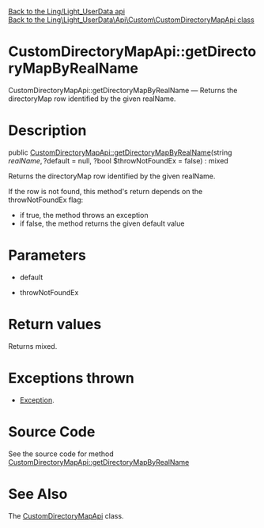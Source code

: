 [Back to the Ling/Light_UserData api](https://github.com/lingtalfi/Light_UserData/blob/master/doc/api/Ling/Light_UserData.md)<br>
[Back to the Ling\Light_UserData\Api\Custom\CustomDirectoryMapApi class](https://github.com/lingtalfi/Light_UserData/blob/master/doc/api/Ling/Light_UserData/Api/Custom/CustomDirectoryMapApi.md)


CustomDirectoryMapApi::getDirectoryMapByRealName
================



CustomDirectoryMapApi::getDirectoryMapByRealName — Returns the directoryMap row identified by the given realName.




Description
================


public [CustomDirectoryMapApi::getDirectoryMapByRealName](https://github.com/lingtalfi/Light_UserData/blob/master/doc/api/Ling/Light_UserData/Api/Custom/CustomDirectoryMapApi/getDirectoryMapByRealName.md)(string $realName, ?$default = null, ?bool $throwNotFoundEx = false) : mixed




Returns the directoryMap row identified by the given realName.

If the row is not found, this method's return depends on the throwNotFoundEx flag:
- if true, the method throws an exception
- if false, the method returns the given default value




Parameters
================


- default

    

- throwNotFoundEx

    


Return values
================

Returns mixed.


Exceptions thrown
================

- [Exception](http://php.net/manual/en/class.exception.php).&nbsp;







Source Code
===========
See the source code for method [CustomDirectoryMapApi::getDirectoryMapByRealName](https://github.com/lingtalfi/Light_UserData/blob/master/Api/Custom/CustomDirectoryMapApi.php#L30-L44)


See Also
================

The [CustomDirectoryMapApi](https://github.com/lingtalfi/Light_UserData/blob/master/doc/api/Ling/Light_UserData/Api/Custom/CustomDirectoryMapApi.md) class.




